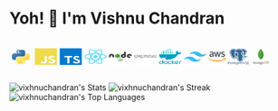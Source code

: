 # Yoh! 🤚 I'm Vishnu Chandran
<div style="display: inline_block"><br>
  <img align="center" alt="vix-Python" height="30" width="40" src="https://raw.githubusercontent.com/devicons/devicon/master/icons/python/python-original.svg">
  <img align="center" alt="vix-Js" height="30" width="40" src="https://raw.githubusercontent.com/devicons/devicon/master/icons/javascript/javascript-plain.svg">
  <img align="center" alt="vix-Ts" height="30" width="40" src="https://raw.githubusercontent.com/devicons/devicon/master/icons/typescript/typescript-plain.svg">
  <img align="center" alt="vix-React" height="30" width="40" src="https://raw.githubusercontent.com/devicons/devicon/master/icons/react/react-original.svg">
  <img align="center" alt="vix-Nodejs" height="30" width="40" src="https://raw.githubusercontent.com/devicons/devicon/master/icons/nodejs/nodejs-original-wordmark.svg">
  <img align="center" alt="vix-Express" height="30" width="40" src="https://raw.githubusercontent.com/devicons/devicon/master/icons/express/express-original-wordmark.svg">
    <img align="center" alt="vix-Postgres" height="30" width="40" src="https://raw.githubusercontent.com/devicons/devicon/master/icons/docker/docker-plain-wordmark.svg">
  <img align="center" alt="vix-Docker" height="30" width="40" src="https://raw.githubusercontent.com/devicons/devicon/master/icons/tailwindcss/tailwindcss-original.svg">
   <img align="center" alt="aws" width="30" height="30" src="https://raw.githubusercontent.com/devicons/devicon/master/icons/amazonwebservices/amazonwebservices-original-wordmark.svg" />
  <img align="center" alt="vix-Docker" height="30" width="40" src="https://raw.githubusercontent.com/devicons/devicon/master/icons/postgresql/postgresql-plain-wordmark.svg">
  <img align="center" alt="aws" width="30" height="30"  src="https://raw.githubusercontent.com/devicons/devicon/master/icons/mongodb/mongodb-original-wordmark.svg" />
</div>
  <br/>

![vixhnuchandran's Stats](https://github-readme-stats.vercel.app/api?username=vixhnuchandran&theme=tokyonight&show_icons=true&hide_border=true&count_private=true)
![vixhnuchandran's Streak](https://github-readme-streak-stats.herokuapp.com/?user=vixhnuchandran&theme=tokyonight&hide_border=true)
![vixhnuchandran's Top Languages](https://github-readme-stats.vercel.app/api/top-langs/?username=vixhnuchandran&theme=tokyonight&show_icons=true&hide_border=true&layout=compact)
